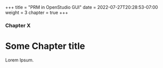 +++
title = "PRM in OpenStudio GUI"
date = 2022-07-27T20:28:53-07:00
weight = 3
chapter = true
+++

### Chapter X

# Some Chapter title

Lorem Ipsum.

